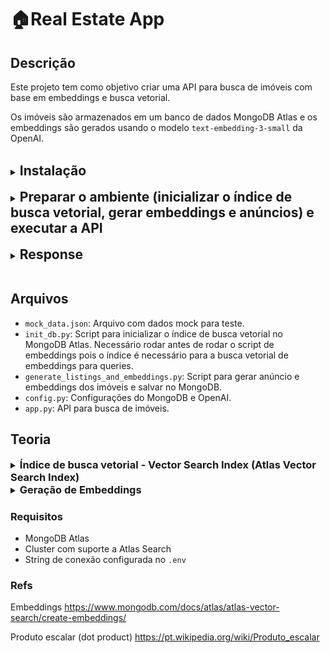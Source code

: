 # 🏠Real Estate App



## Descrição

Este projeto tem como objetivo criar uma API para busca de imóveis com base em embeddings e busca vetorial.

Os imóveis são armazenados em um banco de dados MongoDB Atlas e os embeddings são gerados usando o modelo `text-embedding-3-small` da OpenAI.

<br/>

<details>
<summary><h2 style="display: inline">Instalação</h2></summary>

### Criar ambiente virtual
```bash 
python3 -m venv venv
```

### Ativar o ambiente virtual
```bash
source venv/bin/activate
```

### Instalar as dependências
```bash
pip install -r requirements.txt
```
</details>
<br/>

<details>
<summary><h2 style="display: inline">Preparar o ambiente (inicializar o índice de busca vetorial, gerar embeddings e anúncios) e executar a API</h2></summary>

### Inicializar o índice de busca vetorial e popular o banco de dados (mock_data.json)
```bash
python3 init_db.py
```

### Gerar embeddings e anúncios

```bash
python3 generate_listings_and_embeddings.py
```


## Executar a API

```bash
python3 app.py
```

## Executar a busca

```bash
curl --location 'http://localhost:5000/api/search' \
--header 'Content-Type: application/json' \
--data '{
    "query": "apartamento luxuoso com piscina em São Paulo",
    "limit": 1
}'
```
</details>
<br/>

<details>
<summary><h2 style="display: inline">Response</h2></summary>

```json
{
    "results": [
        {
            "anuncio": "\"Viva com requinte e conforto em um apartamento de 180m² no coração do Itaim Bibi, São Paulo. Com 3 quartos, piscina aquecida, spa e academia premium. Por apenas R$3.200.000, seu novo lar de luxo espera por você. Agende sua visita hoje!\"",
            "dados": {
                "amenidades": [
                    "Piscina Aquecida",
                    "Spa",
                    "Academia Premium",
                    "Wine Cellar"
                ],
                "caracteristicas": {
                    "area": 180,
                    "banheiros": 4,
                    "quartos": 3,
                    "suites": 3,
                    "vagas": 3
                },
                "descricao": "Apartamento sofisticado em prédio novo com lazer completo.",
                "id": "imovel_006",
                "localizacao": {
                    "bairro": "Itaim Bibi",
                    "cidade": "São Paulo",
                    "estado": "SP"
                },
                "tipo": "Apartamento",
                "titulo": "Apartamento Alto Padrão Itaim Bibi",
                "valores": {
                    "condominio": 2500,
                    "iptu": 9000,
                    "preco": 3200000
                }
            },
            "id": "imovel_006",
            "score": 0.862663209438324
        }
    ]
}
```

</details>
<br/>

## Arquivos

- `mock_data.json`: Arquivo com dados mock para teste.
- `init_db.py`: Script para inicializar o índice de busca vetorial no MongoDB Atlas. Necessário rodar antes de rodar o script de embeddings pois o índice é necessário para a busca vetorial de embeddings para queries.
- `generate_listings_and_embeddings.py`: Script para gerar anúncio e embeddings dos imóveis e salvar no MongoDB.
- `config.py`: Configurações do MongoDB e OpenAI.
- `app.py`: API para busca de imóveis.


## Teoria

<details>
<summary><h3 style="display: inline">Índice de busca vetorial - Vector Search Index (Atlas Vector Search Index)</h3></summary>

O índice de busca vetorial (Atlas Vector Search Index) é um tipo especial de índice disponível apenas no MongoDB Atlas e que permite realizar buscas por similaridade em vetores (embeddings).

### Criar o índice

Para habilitar buscas por similaridade em seus dados, é preciso criar um índice de busca vetorial na coleção.

```python
from pymongo.operations import SearchIndexModel

# Create your index model, then create the search index
search_index_model = SearchIndexModel(
  definition = {
    "fields": [
      {
        "type": "vector",
        "path": "embedding",
        "similarity": "dotProduct",
         "numDimensions": 1536
      }
    ]
  },
  name="vector_index",
  type="vectorSearch",
)
collection.create_search_index(model=search_index_model)
```

O índice deve levar cerca de um minuto para ser construído. Quando ele terminar de ser construído, você pode começar a consultar os dados em sua coleção.

Este código cria um índice na coleção que especifica o campo de embedding como o tipo de vetor, a função de similaridade como dotProduct e o número de dimensões como 1536.

- Quando convertemos textos em embeddings, cada imóvel é representado por um vetor de 1536 dimensões
- Para encontrar imóveis similares, precisamos calcular a similaridade entre estes vetores
- O índice vetorial otimiza este processo, tornando as buscas rápidas mesmo com milhares de imóveis

### Como funciona

1. Cada imóvel no banco tem um embedding (vetor) associado
2. Quando fazemos uma busca:
   - A query do usuário é convertida em um vetor
   - O índice encontra os vetores mais similares
   - Retorna os imóveis correspondentes

### Exemplo Prático

Quando um usuário busca "apartamento com vista para o mar em Recife":
1. A busca é convertida em um vetor usando o mesmo modelo
2. O índice encontra rapidamente os vetores mais próximos
3. Retorna os imóveis ordenados por similaridade
</details>

<details>
<summary><h3 style="display: inline">Geração de Embeddings</h3></summary>

### O que são embeddings?
Embeddings são representações vetoriais de textos, onde palavras ou frases com significados semelhantes ficam próximas no espaço vetorial.

### Como geramos os embeddings?
1. **Preparação do Texto**
   Cada imóvel é convertido em um anúncio que combina todas suas características:
   ```text
   Viva com requinte e conforto em um apartamento de 180m² no coração do Itaim Bibi, São Paulo. Com 3 quartos, piscina aquecida, spa e academia premium. Por apenas R$3.200.000, seu novo lar de luxo espera por você. Agende sua visita hoje!
   ```
   Este anúncio é gerado a partir das características do imóvel e é usado para criar o embedding.

2. **Geração do Vetor**

   - O texto do anúncio é processado pelo modelo `text-embedding-3-small` da OpenAI
   - O modelo analisa o significado semântico do texto
   - Gera um vetor de 1536 dimensões que representa todas as características
   - Características similares geram vetores próximos no espaço vetorial

3. **Em que momento o embedding da busca é gerado?**
   - O embedding da busca é gerado no momento da busca
   - O embedding da busca é comparado com os embeddings dos imóveis usando a distância euclidiana
   - Os imóveis mais próximos são retornados como resultado

</details>


### Requisitos
- MongoDB Atlas
- Cluster com suporte a Atlas Search
- String de conexão configurada no `.env`

### Refs

Embeddings
https://www.mongodb.com/docs/atlas/atlas-vector-search/create-embeddings/

Produto escalar (dot product)
https://pt.wikipedia.org/wiki/Produto_escalar
